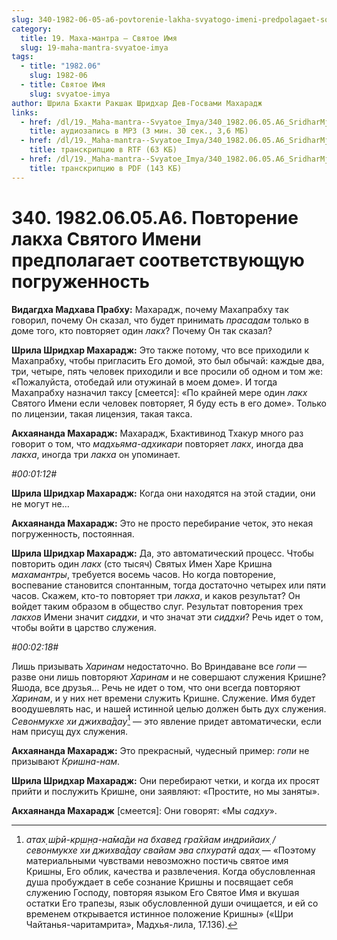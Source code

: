 ```yaml
---
slug: 340-1982-06-05-a6-povtorenie-lakha-svyatogo-imeni-predpolagaet-sootvetstvuyushhuyu-pogruzhennost
category:
  title: 19. Маха-мантра — Святое Имя
  slug: 19-maha-mantra-svyatoe-imya
tags:
  - title: "1982.06"
    slug: 1982-06
  - title: Святое Имя
    slug: svyatoe-imya
author: Шрила Бхакти Ракшак Шридхар Дев-Госвами Махарадж
links:
  - href: /dl/19._Maha-mantra--Svyatoe_Imya/340_1982.06.05.A6_SridharMj_Povtorenie_lakha_Svjatogo_Imeni_predpolagaet_sootvetstvujushhuju_pogruzhennost.mp3
    title: аудиозапись в MP3 (3 мин. 30 сек., 3,6 МБ)
  - href: /dl/19._Maha-mantra--Svyatoe_Imya/340_1982.06.05.A6_SridharMj_Povtorenie_lakha_Svjatogo_Imeni_predpolagaet_sootvetstvujushhuju_pogruzhennost.rtf
    title: транскрипцию в RTF (63 КБ)
  - href: /dl/19._Maha-mantra--Svyatoe_Imya/340_1982.06.05.A6_SridharMj_Povtorenie_lakha_Svjatogo_Imeni_predpolagaet_sootvetstvujushhuju_pogruzhennost.pdf
    title: транскрипцию в PDF (143 КБ)
---
```


# 340. 1982.06.05.A6. Повторение лакха Святого Имени предполагает соответствующую погруженность

**Видагдха Мадхава Прабху:** Махарадж, почему Махапрабху так говорил, почему Он сказал, что будет принимать *прасадам* только в доме того, кто повторяет один *лакх*? Почему Он так сказал?

**Шрила Шридхар Махарадж:** Это также потому, что все приходили к Махапрабху, чтобы пригласить Его домой, это был обычай: каждые два, три, четыре, пять человек приходили и все просили об одном и том же: «Пожалуйста, отобедай или отужинай в моем доме». И тогда Махапрабху назначил таксу [смеется]: «По крайней мере один *лакх* Святого Имени если человек повторяет, Я буду есть в его доме». Только по лицензии, такая лицензия, такая такса.

**Акхаянанда Махарадж:** Махарадж, Бхактивинод Тхакур много раз говорит о том, что *мадхьяма-адхикари* повторяет *лакх*, иногда два *лакха*, иногда три *лакха* он упоминает.

*#00:01:12#*

**Шрила Шридхар Махарадж:** Когда они находятся на этой стадии, они не могут не…

**Акхаянанда Махарадж:** Это не просто перебирание четок, это некая погруженность, постоянная.

**Шрила Шридхар Махарадж:** Да, это автоматический процесс. Чтобы повторить один *лакх* (сто тысяч) Святых Имен Харе Кришна *махамантры*, требуется восемь часов. Но когда повторение, воспевание становится спонтанным, тогда достаточно четырех или пяти часов. Скажем, кто-то повторяет три *лакха*, и каков результат? Он войдет таким образом в общество слуг. Результат повторения трех *лакхов* Имени значит *сиддхи*, и что значат эти *сиддхи*? Речь идет о том, чтобы войти в царство служения.

*#00:02:18#*

Лишь призывать *Харинам* недостаточно. Во Вриндаване все *гопи* — разве они лишь повторяют *Харинам* и не совершают служения Кришне? Яшода, все друзья… Речь не идет о том, что они всегда повторяют *Харинам*, и у них нет времени служить Кришне. Служение. Имя будет воодушевлять нас, и нашей истинной целью должен быть дух служения. *Севонмукхе хи джихва̄дау*[^_ftn1] — это явление придет автоматически, если нам присущ дух служения.

**Акхаянанда Махарадж:** Это прекрасный, чудесный пример: *гопи* не призывают *Кришна-нам*.

**Шрила Шридхар Махарадж:** Они перебирают четки, и когда их просят прийти и послужить Кришне, они заявляют: «Простите, но мы заняты».

**Акхаянанда Махарадж** [смеется]: Они говорят: «Мы *садху*».



[^_ftn1]: *атах̣ ш́рӣ-кр̣ш̣н̣а-на̄ма̄ди на бхавед гра̄хйам индрийаих̣ / севонмукхе хи джихва̄дау свайам эва спхуратй адах̣* — «Поэтому материальными чувствами невозможно постичь святое имя Кришны, Его облик, качества и развлечения. Когда обусловленная душа пробуждает в себе сознание Кришны и посвящает себя служению Господу, повторяя языком Его Святое Имя и вкушая остатки Его трапезы, язык обусловленной души очищается, и ей со временем открывается истинное положение Кришны» («Шри Чайтанья-чаритамрита», Мадхья-лила, 17.136).


